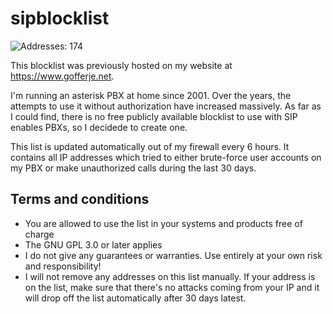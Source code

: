 # sipblocklist

![Addresses: 174 ](https://img.shields.io/badge/Addresses-174-green)

This blocklist was previously hosted on my website at https://www.gofferje.net.

I'm running an asterisk PBX at home since 2001. Over the years, the attempts to use it without authorization have increased massively. As far as I could find, there is no free publicly available blocklist to use with SIP enables PBXs, so I decidede to create one.

This list is updated automatically out of my firewall every 6 hours. It contains all IP addresses which tried to either brute-force user accounts on my PBX or make unauthorized calls during the last 30 days.


## Terms and conditions
- You are allowed to use the list in your systems and products free of charge
- The GNU GPL 3.0 or later applies
- I do not give any guarantees or warranties. Use entirely at your own risk and responsibility!
- I will not remove any addresses on this list manually. If your address is on the list, make sure that there's no attacks coming from your IP and it will drop off the list automatically after 30 days latest.
